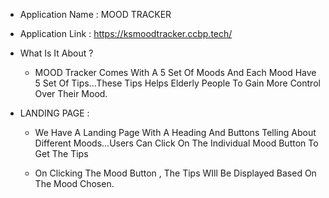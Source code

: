 - Application Name : MOOD TRACKER
- Application Link : https://ksmoodtracker.ccbp.tech/
- What Is It About ?

  - MOOD Tracker Comes With A 5 Set Of Moods And Each Mood Have 5 Set Of Tips...These Tips Helps Elderly People To Gain More Control Over Their Mood.

- LANDING PAGE :

  - We Have A Landing Page With A Heading And Buttons Telling About Different Moods...Users Can Click On The Individual Mood Button To Get The Tips

  - On Clicking The Mood Button , The Tips WIll Be Displayed Based On The Mood Chosen.
